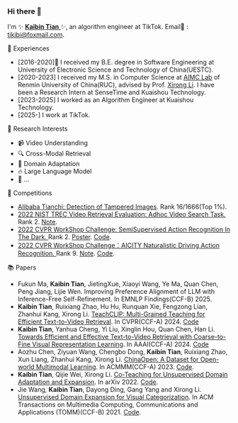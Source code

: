 ### Hi there 👋

I'm ✨ <a href='https://scholar.google.com/citations?hl=zh-CN&user=p_HrOocAAAAJ'> **Kaibin Tian** </a> ✨, an algorithm engineer at TikTok. Email📧 : tikibi@foxmail.com.


💼 Experiences
- [2016-2020]🎉 I received my B.E. degree in Software Engineering at University of Electronic Science and Technology of China(UESTC).
- [2020-2023] I received my M.S. in Computer Science at <a href='https://ruc-aimc-lab.github.io/'>AIMC Lab</a> of Renmin University of China(RUC), advised by Prof. <a href='https://scholar.google.com/citations?user=6m-ZQ1EAAAAJ&hl=zh-CN'>Xirong Li</a>. I have been a Research Intern at SenseTime and Kuaishou Technology.
- [2023-2025] I worked as an Algorithm Engineer at Kuaishou Technology.
- [2025-] I work at TikTok.


🔭 Research Interests
- 📹 Video Understanding
- 🔍 Cross-Modal Retrieval
- 🔄 Domain Adaptation
- 🔥 Large Language Model 
- 🤔 ...

🤺 Competitions
- <a href='https://tianchi.aliyun.com/competition/entrance/531945/information'>Alibaba Tianchi: Detection of Tampered Images</a>. Rank 16/1666(Top 1%).
- <a href='https://trecvid.nist.gov/'>2022 NIST TREC Video Retrieval Evaluation: Adhoc Video Search Task.</a> Rank 2. <a href='https://arxiv.org/abs/2211.15039'>Note</a>.
- <a href='http://cvpr2023.ug2challenge.org/program22/leaderboard22_t2.html'> 2022 CVPR WorkShop Challenge: SemiSupervised Action Recognition In The Dark. </a> Rank 2. <a href='https://github.com/Andy1621/Nightcrawler'>Poster</a>. <a href='https://github.com/TheEighthDay/Nightcrawler'>Code</a>.
- <a href='http://cvpr2023.ug2challenge.org/program22/leaderboard22_t2.html'> 2022 CVPR WorkShop Challenge：AICITY Naturalistic Driving Action Recognition. </a> Rank 9. <a href='https://ieeexplore.ieee.org/abstract/document/9927603/'>Note</a>. <a href='https://github.com/TheEighthDay/AICITY_HSNB'>Code</a>.


📚 Papers
- Fukun Ma, **Kaibin Tian**, JietingXue, Xiaoyi Wang, Ye Ma, Quan Chen, Peng Jiang, Lijie Wen. Improving Preference Alignment of LLM with Inference-Free Self-Refinement. In EMNLP Findings(CCF-B) 2025.
- **Kaibin Tian**, Ruixiang Zhao, Hu Hu, Runquan Xie, Fengzong Lian, Zhanhui Kang, Xirong Li. <a href='https://arxiv.org/pdf/2308.01217.pdf'>TeachCLIP: Multi-Grained Teaching for Efficient Text-to-Video Retrieval</a>.  In CVPR(CCF-A) 2024. <a href='https://github.com/ruc-aimc-lab/TeachCLIP'>Code</a>
- **Kaibin Tian**, Yanhua Cheng, Yi Liu, Xinglin Hou, Quan Chen, Han Li. <a href='https://arxiv.org/abs/2401.00701'>Towards Efficient and Effective Text-to-Video Retrieval with Coarse-to-Fine Visual Representation Learning</a>.  In AAAI(CCF-A) 2024. <a href='https://github.com/adxcreative/EERCF'>Code</a>
- Aozhu Chen, Ziyuan Wang, Chengbo Dong, **Kaibin Tian**, Ruixiang Zhao, Xun Liang, Zhanhui Kang, Xirong Li. <a href='https://arxiv.org/pdf/2305.05880.pdf'>ChinaOpen: A Dataset for Open-world Multimodal Learning</a>. In ACMMM(CCF-A) 2023. <a href='https://github.com/JewelChen2019/ChinaOpen'>Code</a>.
- **Kaibin Tian**, Qijie Wei, Xirong Li. <a href='https://arxiv.org/abs/2204.01210'>Co-Teaching for Unsupervised Domain Adaptation and Expansion</a>. In arXiv 2022. <a href='https://github.com/TheEighthDay/Co-teaching'>Code</a>.
- Jie Wang, **Kaibin Tian**, Dayong Ding, Gang Yang and Xirong Li. <a href='https://dl.acm.org/doi/abs/10.1145/3448108'>Unsupervised Domain Expansion for Visual Categorization</a>. In ACM Transactions on Multimedia Computing, Communications and Applications (TOMM)(CCF-B) 2021. <a href='https://github.com/TheEighthDay/ude'>Code</a>.





<!-- | <a href="https://github.com/TheEighthDay"><img align="center" src="https://github-readme-stats.vercel.app/api?username=TheEighthDay&show_icons=true&include_all_commits=true&theme=default&hide_border=true" alt="TheEighthDay's github stats" /></a> | <a href="https://github.com/TheEighthDay"><img align="center" src="https://github-readme-stats.vercel.app/api/top-langs/?username=TheEighthDay&layout=compact&theme=default&hide_border=true" /></a> |
| ------------- | ------------- | -->

